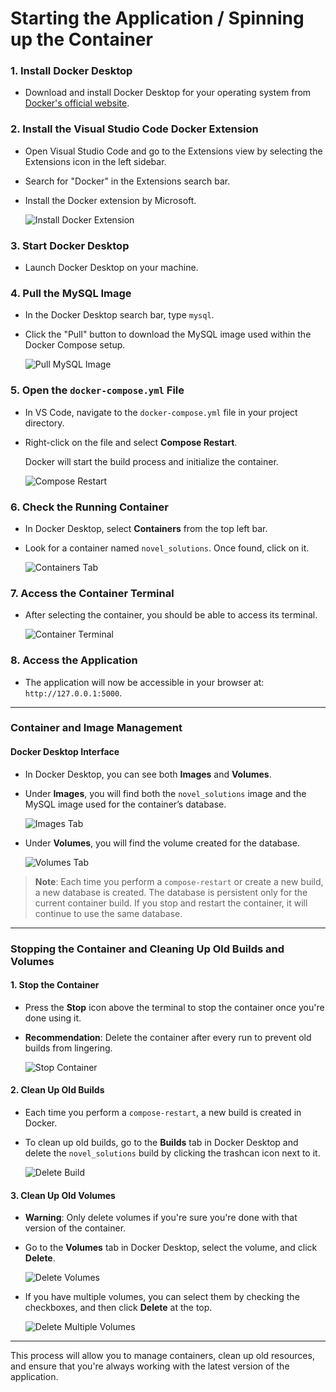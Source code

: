 # Starting the Application / Spinning up the Container

### 1. Install Docker Desktop
- Download and install Docker Desktop for your operating system from [Docker's official website](https://www.docker.com/products/docker-desktop/).

### 2. Install the Visual Studio Code Docker Extension
- Open Visual Studio Code and go to the Extensions view by selecting the Extensions icon in the left sidebar.
- Search for "Docker" in the Extensions search bar.
- Install the Docker extension by Microsoft.

   ![Install Docker Extension](image.png)

### 3. Start Docker Desktop
- Launch Docker Desktop on your machine.

### 4. Pull the MySQL Image
- In the Docker Desktop search bar, type `mysql`.
- Click the "Pull" button to download the MySQL image used within the Docker Compose setup.

   ![Pull MySQL Image](image-6.png)

### 5. Open the `docker-compose.yml` File
- In VS Code, navigate to the `docker-compose.yml` file in your project directory.
- Right-click on the file and select **Compose Restart**.

   Docker will start the build process and initialize the container.

   ![Compose Restart](image-7.png)

### 6. Check the Running Container
- In Docker Desktop, select **Containers** from the top left bar.
- Look for a container named `novel_solutions`. Once found, click on it.

   ![Containers Tab](image-3.png)

### 7. Access the Container Terminal
- After selecting the container, you should be able to access its terminal.

   ![Container Terminal](image-4.png)

### 8. Access the Application
- The application will now be accessible in your browser at: `http://127.0.0.1:5000`.

---

### Container and Image Management

#### Docker Desktop Interface
- In Docker Desktop, you can see both **Images** and **Volumes**.
- Under **Images**, you will find both the `novel_solutions` image and the MySQL image used for the container’s database.

   ![Images Tab](image-2.png)

- Under **Volumes**, you will find the volume created for the database.

   ![Volumes Tab](image-8.png)

> **Note**: Each time you perform a `compose-restart` or create a new build, a new database is created. The database is persistent only for the current container build. If you stop and restart the container, it will continue to use the same database.

---

### Stopping the Container and Cleaning Up Old Builds and Volumes

#### 1. Stop the Container
- Press the **Stop** icon above the terminal to stop the container once you're done using it.
- **Recommendation**: Delete the container after every run to prevent old builds from lingering.

   ![Stop Container](image-9.png)

#### 2. Clean Up Old Builds
- Each time you perform a `compose-restart`, a new build is created in Docker.
- To clean up old builds, go to the **Builds** tab in Docker Desktop and delete the `novel_solutions` build by clicking the trashcan icon next to it.

   ![Delete Build](image-5.png)

#### 3. Clean Up Old Volumes
- **Warning**: Only delete volumes if you're sure you're done with that version of the container.
- Go to the **Volumes** tab in Docker Desktop, select the volume, and click **Delete**.

   ![Delete Volumes](image-11.png)

- If you have multiple volumes, you can select them by checking the checkboxes, and then click **Delete** at the top.

   ![Delete Multiple Volumes](image-12.png)

---

This process will allow you to manage containers, clean up old resources, and ensure that you're always working with the latest version of the application.
